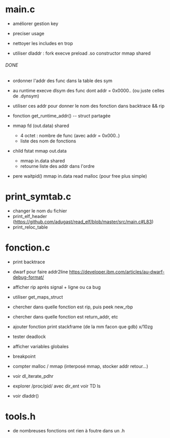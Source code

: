 # main.c
 - améliorer gestion key
 - preciser usage
 - nettoyer les includes en trop

 - utiliser dladdr : fork execve preload .so constructor mmap shared


 ###### DONE
 - ordonner l'addr des func dans la table des sym
 - au runtime execve dlsym des func dont addr = 0x0000.. (ou juste celles de .dynsym)
 - utiliser ces addr pour donner le nom des fonction dans backtrace && rip

 - fonction get_runtime_addr()
    -- struct partagée
  - mmap fd (out.data) shared
	- 4 octet : nombre de func (avec addr = 0x000..)
	- liste des nom de fonctions
  - child fstat mmap out.data
	- mmap in.data shared
	- retourne liste des addr dans l'ordre
  - pere waitpid()
	mmap in.data read malloc (pour free plus simple)
 ######

# print_symtab.c
 - changer le nom du fichier
 - print_elf_header (https://github.com/adugast/read_elf/blob/master/src/main.c#L83)
 - print_reloc_table 
 
# fonction.c
 - print backtrace
 - dwarf pour faire addr2line https://developer.ibm.com/articles/au-dwarf-debug-format/
 - afficher rip après signal + ligne ou ca bug
 - utiliser get_maps_struct
 
 - chercher dans quelle fonction est rip, puis peek new_rbp
 - chercher dans quelle fonction est return_addr, etc
 - ajouter fonction print stackframe (de la mm facon que gdb) x/10zg
 - tester deadlock
 - afficher variables globales
 - breakpoint
 - compter malloc / mmap (interposé mmap, stocker addr retour...)
 - voir dl_iterate_pdhr
 - explorer /proc/pid/ avec dir_ent voir TD ls
 - voir dladdr() 

# tools.h
 - de nombreuses fonctions ont rien à foutre dans un .h
